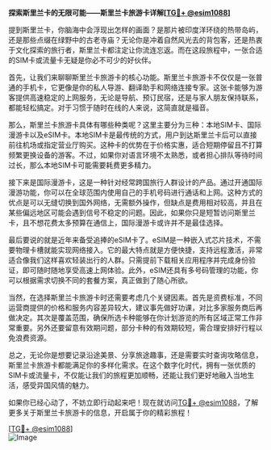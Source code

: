 **探索斯里兰卡的无限可能——斯里兰卡旅游卡详解[[TG💪+ @esim1088](https://t.me/s/esim1088)]**

提到斯里兰卡，你脑海中会浮现出怎样的画面？是那片被印度洋环绕的热带岛屿，还是那些点缀在绿野中的古老寺庙？无论你是冲着自然风光去的背包客，还是热衷于文化探索的旅行者，斯里兰卡都注定让你流连忘返。而在这段旅程中，一张合适的SIM卡或流量卡无疑是你必不可少的好伙伴。

首先，让我们来聊聊斯里兰卡旅游卡的核心功能。斯里兰卡旅游卡不仅仅是一张普通的手机卡，它更像是你的私人导游、翻译助手和网络连接专家。这张卡能够为游客提供高速稳定的上网服务，无论是导航、预订民宿，还是与家人朋友保持联系，都能轻松搞定。对于习惯于随时在线的人来说，这简直就是福音。

那么，斯里兰卡旅游卡具体有哪些种类呢？这里主要分为三种：本地SIM卡、国际漫游卡以及eSIM卡。本地SIM卡是最传统的方式，用户到达斯里兰卡后可以直接前往机场或指定营业厅购买。这种卡的优势在于价格实惠，适合短期停留且不打算频繁更换设备的游客。不过，如果你对语言环境不太熟悉，或者担心排队等待时间过长，那么本地SIM卡可能需要耗费更多精力。

接下来是国际漫游卡，这是一种针对经常跨国旅行人群设计的产品。通过开通国际漫游功能，你可以在全球范围内使用自己的手机号码进行通话和上网。这种方式的优点是可以无缝切换到国外网络，无需额外操作，但缺点是费用相对较高，并且在某些偏远地区可能会遇到信号不稳定的问题。因此，如果你只是短暂访问斯里兰卡，且不想花费太多预算在通信上，国际漫游卡或许并不是最佳选择。

最后要说的就是近年来备受追捧的eSIM卡了。eSIM是一种嵌入式芯片技术，不需要物理卡槽就能实现网络接入。它的最大特点就是方便快捷，支持远程激活，非常适合像我们这样喜欢轻装出行的人群。只需提前下载相关应用程序并完成身份验证，即可随时随地享受高速上网体验。此外，eSIM还具有多号码管理的功能，你可以根据需求切换不同的套餐方案，真正做到了随心所欲。

当然，在选择斯里兰卡旅游卡时还需要考虑几个关键因素。首先是资费标准，不同运营商提供的价格和服务内容差异较大，建议事先做好功课，对比多家服务商后再做决定。其次是覆盖范围，确保所选卡种能够在你计划游览的所有区域正常工作非常重要。另外还要留意有效期问题，部分卡种的有效期较短，需合理安排好行程以免浪费资源。

总之，无论你是想要记录沿途美景、分享旅途趣事，还是需要实时查询攻略信息，斯里兰卡旅游卡都能满足你的多样化需求。在这个数字化时代，拥有一张优质的SIM卡或流量卡，不仅能让我们的旅程更加顺畅，还能让我们更好地融入当地生活，感受异国风情的魅力。

如果你已经心动了，不妨立即行动起来吧！现在就访问[TG💪+ @esim1088](https://t.me/s/esim1088)，了解更多关于斯里兰卡旅游卡的信息，开启属于你的精彩旅程！

[[TG💪+ @esim1088](https://t.me/s/esim1088)]  
![Image](https://i.postimg.cc/4NQfJmqS/Snipaste-2025-05-13-00-14-12.png)